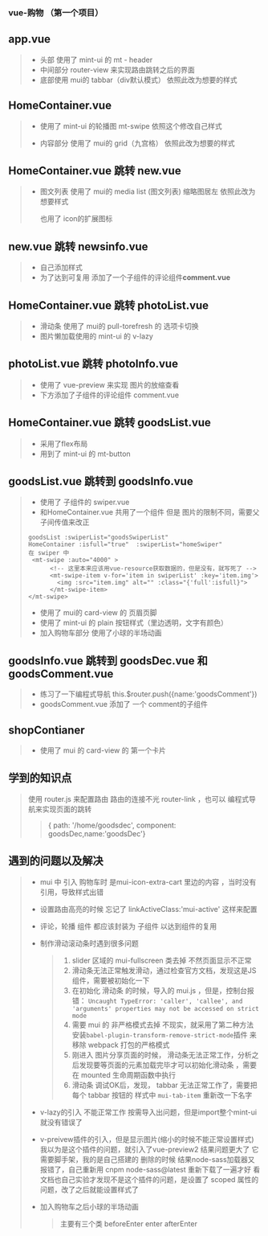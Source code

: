 ### vue-购物  （第一个项目）

## app.vue 

> + 头部  使用了 mint-ui 的 mt - header  
> + 中间部分  router-view  来实现路由跳转之后的界面
> + 底部使用  mui的 tabbar（div默认模式）   依照此改为想要的样式

## HomeContainer.vue

> + 使用了 mint-ui 的轮播图 mt-swipe  依照这个修改自己样式
>
> + 内容部分   使用了 mui的 grid（九宫格） 依照此改为想要的样式
>
>   

## HomeContainer.vue  跳转  new.vue

> + 图文列表   使用了 mui的 media list (图文列表) 缩略图居左   依照此改为想要样式
>
>   也用了 icon的扩展图标

## new.vue 跳转 newsinfo.vue

> + 自己添加样式
> + 为了达到可复用 添加了一个子组件的评论组件**comment.vue**

## HomeContainer.vue 跳转  photoList.vue

> + 滑动条 使用了 mui的  pull-torefresh 的 选项卡切换
> + 图片懒加载使用的 mint-ui 的 v-lazy

## photoList.vue 跳转  photoInfo.vue

> + 使用了 vue-preview 来实现 图片的放缩查看
> + 下方添加了子组件的评论组件 comment.vue

## HomeContainer.vue 跳转 goodsList.vue

> + 采用了flex布局 
> + 用到了 mint-ui 的  mt-button

## goodsList.vue 跳转到  goodsInfo.vue 

> + 使用了 子组件的 swiper.vue  
> + 和HomeContainer.vue 共用了一个组件  但是 图片的限制不同，需要父子间传值来改正
>
> ```vue
> goodsList :swiperList="goodsSwiperList"
> HomeContainer :isfull="true"  :swiperList="homeSwiper"
> 在 swiper 中
>  <mt-swipe :auto="4000" >
>       <!-- 这里本来应该用vue-resource获取数据的，但是没有，就写死了 -->
>       <mt-swipe-item v-for='item in swiperList' :key='item.img'>
>         <img :src="item.img" alt="" :class="{'full':isfull}">
>       </mt-swipe-item>
> </mt-swipe>
> ```
>
> + 使用了  mui的 card-view 的 页眉页脚 
> + 使用了 mint-ui 的 plain   按钮样式（里边透明，文字有颜色） 
> + 加入购物车部分 使用了小球的半场动画

##   goodsInfo.vue  跳转到 goodsDec.vue 和 goodsComment.vue

> + 练习了一下编程式导航 this.$router.push({name:'goodsComment'})
> + goodsComment.vue  添加了 一个 comment的子组件

## shopContianer 

> + 使用了 mui 的 card-view 的 第一个卡片 

## 学到的知识点

> 使用 router.js 来配置路由  路由的连接不光 router-link ，也可以 编程式导航来实现页面的跳转
>
> > { path: '/home/goodsdec', component: goodsDec,name:'goodsDec'}
>
>  

## 遇到的问题以及解决

> + mui 中 引入 购物车时 是mui-icon-extra-cart 里边的内容 ，当时没有引用，导致样式出错
>
> + 设置路由高亮的时候   忘记了 linkActiveClass:'mui-active' 这样来配置
>
> + 评论，轮播 组件 都应该封装为 子组件  以达到组件的复用 
>
> + 制作滑动滚动条时遇到很多问题
>
>   > 1. slider 区域的 mui-fullscreen 类去掉 不然页面显示不正常
>   > 2. 滑动条无法正常触发滑动，通过检查官方文档，发现这是JS组件，需要被初始化一下
>   > 3. 在初始化 滑动条 的时候，导入的 mui.js ，但是，控制台报错： `Uncaught TypeError: 'caller', 'callee', and 'arguments' properties may not be accessed on strict mode`
>   > 4. 需要 mui 的 非严格模式去掉 不现实，就采用了第二种方法  安装`babel-plugin-transform-remove-strict-mode`插件 来移除 webpack 打包的严格模式
>   > 5. 刚进入 图片分享页面的时候， 滑动条无法正常工作，分析之后发现要等页面的元素加载完毕才可以初始化滑动条 ，需要在 mounted 生命周期函数中执行
>   > 6. 滑动条 调试OK后，发现， tabbar 无法正常工作了，需要把 每个 tabbar 按钮的 样式中  `mui-tab-item` 重新改一下名字 
>
> + v-lazy的引入 不能正常工作 按需导入出问题，但是import整个mint-ui就没有错误了
>
> + v-preivew插件的引入，但是显示图片(缩小的时候不能正常设置样式) 我以为是这个插件的问题，就引入了vue-preview2 结果问题更大了 它需要脚手架，我的是自己搭建的 删除的时候 结果node-sass加载器又报错了，自己重新用 cnpm node-sass@latest  重新下载了一遍才好 看文档也自己实验才发现不是这个插件的问题，是设置了 scoped  属性的问题，改了之后就能设置样式了
>
> + 加入购物车之后小球的半场动画
>
>   > 主要有三个类  beforeEnter enter afterEnter

